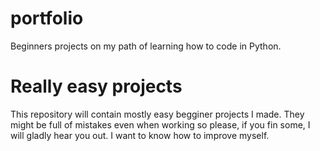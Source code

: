 # portfolio
 Beginners projects on my path of learning how to code in Python.
# Really easy projects
 This repository will contain mostly easy begginer projects I made. They might be full of mistakes even when working so please, if you fin some, I will gladly hear you out. I want to know how to improve myself. 
